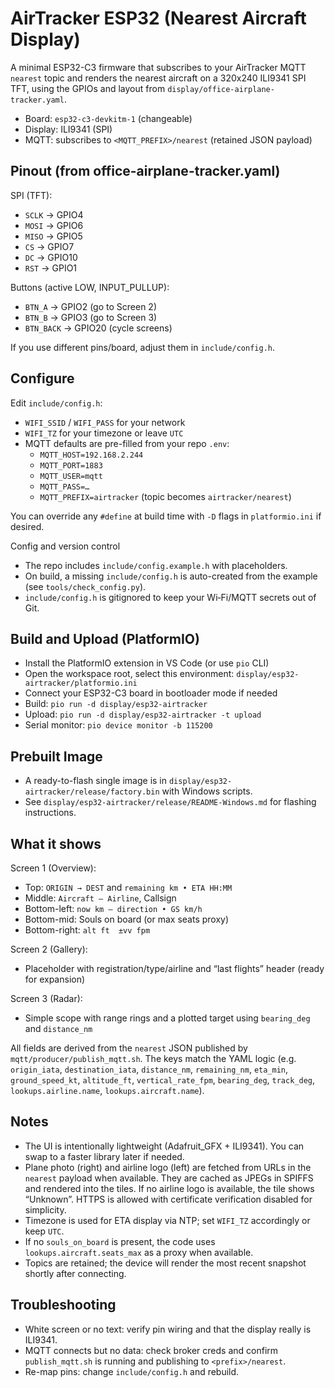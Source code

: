 # AirTracker ESP32 (Nearest Aircraft Display)

A minimal ESP32-C3 firmware that subscribes to your AirTracker MQTT `nearest` topic and renders the nearest aircraft on a 320x240 ILI9341 SPI TFT, using the GPIOs and layout from `display/office-airplane-tracker.yaml`.

- Board: `esp32-c3-devkitm-1` (changeable)
- Display: ILI9341 (SPI)
- MQTT: subscribes to `<MQTT_PREFIX>/nearest` (retained JSON payload)

## Pinout (from office-airplane-tracker.yaml)

SPI (TFT):
- `SCLK` → GPIO4
- `MOSI` → GPIO6
- `MISO` → GPIO5
- `CS`   → GPIO7
- `DC`   → GPIO10
- `RST`  → GPIO1

Buttons (active LOW, INPUT_PULLUP):
- `BTN_A` → GPIO2 (go to Screen 2)
- `BTN_B` → GPIO3 (go to Screen 3)
- `BTN_BACK` → GPIO20 (cycle screens)

If you use different pins/board, adjust them in `include/config.h`.

## Configure

Edit `include/config.h`:
- `WIFI_SSID` / `WIFI_PASS` for your network
- `WIFI_TZ` for your timezone or leave `UTC`
- MQTT defaults are pre-filled from your repo `.env`:
  - `MQTT_HOST=192.168.2.244`
  - `MQTT_PORT=1883`
  - `MQTT_USER=mqtt`
  - `MQTT_PASS=…`
  - `MQTT_PREFIX=airtracker` (topic becomes `airtracker/nearest`)

You can override any `#define` at build time with `-D` flags in `platformio.ini` if desired.

Config and version control
- The repo includes `include/config.example.h` with placeholders.
- On build, a missing `include/config.h` is auto-created from the example (see `tools/check_config.py`).
- `include/config.h` is gitignored to keep your Wi‑Fi/MQTT secrets out of Git.

## Build and Upload (PlatformIO)

- Install the PlatformIO extension in VS Code (or use `pio` CLI)
- Open the workspace root, select this environment: `display/esp32-airtracker/platformio.ini`
- Connect your ESP32-C3 board in bootloader mode if needed
- Build: `pio run -d display/esp32-airtracker`
- Upload: `pio run -d display/esp32-airtracker -t upload`
- Serial monitor: `pio device monitor -b 115200`

## Prebuilt Image

- A ready-to-flash single image is in `display/esp32-airtracker/release/factory.bin` with Windows scripts.
- See `display/esp32-airtracker/release/README-Windows.md` for flashing instructions.

## What it shows

Screen 1 (Overview):
- Top: `ORIGIN → DEST` and `remaining km • ETA HH:MM`
- Middle: `Aircraft — Airline`, Callsign
- Bottom-left: `now km – direction • GS km/h`
- Bottom-mid: Souls on board (or max seats proxy)
- Bottom-right: `alt ft  ±vv fpm`

Screen 2 (Gallery):
- Placeholder with registration/type/airline and “last flights” header (ready for expansion)

Screen 3 (Radar):
- Simple scope with range rings and a plotted target using `bearing_deg` and `distance_nm`

All fields are derived from the `nearest` JSON published by `mqtt/producer/publish_mqtt.sh`. The keys match the YAML logic (e.g. `origin_iata`, `destination_iata`, `distance_nm`, `remaining_nm`, `eta_min`, `ground_speed_kt`, `altitude_ft`, `vertical_rate_fpm`, `bearing_deg`, `track_deg`, `lookups.airline.name`, `lookups.aircraft.name`).

## Notes

- The UI is intentionally lightweight (Adafruit_GFX + ILI9341). You can swap to a faster library later if needed.
- Plane photo (right) and airline logo (left) are fetched from URLs in the `nearest` payload when available. They are cached as JPEGs in SPIFFS and rendered into the tiles. If no airline logo is available, the tile shows “Unknown”. HTTPS is allowed with certificate verification disabled for simplicity.
- Timezone is used for ETA display via NTP; set `WIFI_TZ` accordingly or keep `UTC`.
- If no `souls_on_board` is present, the code uses `lookups.aircraft.seats_max` as a proxy when available.
- Topics are retained; the device will render the most recent snapshot shortly after connecting.

## Troubleshooting

- White screen or no text: verify pin wiring and that the display really is ILI9341.
- MQTT connects but no data: check broker creds and confirm `publish_mqtt.sh` is running and publishing to `<prefix>/nearest`.
- Re-map pins: change `include/config.h` and rebuild.
